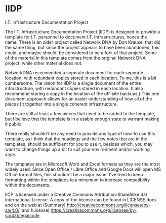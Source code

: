 # IIDP
I.T. Infrastructure Documentation Project

The I.T. Infrastructure Documentation Project (IIDP) is designed to provide a template for I.T. personnel to document I.T. Infrastructures, hence the name. There is an older project called Network DNA by Don Krause, that did the same thing, but since the project appears to have been abandoned, this could, and maybe should, be considered to be a fork of that project. Some of the material in this template comes from the original Network DNA project, while other material does not.

NetworkDNA reccomended a seperate document for each seperate location, with redundant copies stored in each location. To me, this is a bit cumbersome. The vision for IIDP is a single document of the entire infrastructure, with redundant copies stored in each location. (I also recommend storing a copy in the location of the off-site backups.) This one document approach allows for an easier understanding of how all of the pieces fit together into a single coherent infrastructure.

There are still at least a few pieces that need to be added to the template, but I believe that the template is in a usable enough state to warrant making it public.

There really shouldn't be any need to provide any type of how-to use this template, as I think that the headings and the few notes that are in the templates, should be sufficient for you to use it, besides which, you may want to change things up a bit to suit your environment and/or working style.

The templates are in Microsoft Word and Excel formats as they are the most widely used. Since Open Office / Libre Office and Google Docs will open MS Office format files, this shouldn't be a major issue. I've tried to keep formatting within the templates to a minumum to increase compatibility within the documents.

IIDP is licensed under a Creative Commons Attribution-ShareAlike 4.0 International License. A copy of the license can be found in LICENSE.docx and on the web at (Summary) http://creativecommons.org/licenses/by-sa/4.0/, and (License) https://creativecommons.org/licenses/by-sa/4.0/legalcode.
